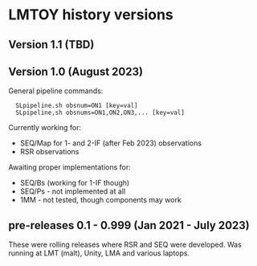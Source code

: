 # LMTOY history versions


## Version 1.1 (TBD)

## Version 1.0 (August 2023)

General pipeline commands:

      SLpipeline.sh obsnum=ON1 [key=val]
      SLpipeline,sh obsnums=ON1,ON2,ON3,... [key=val]

Currently working for:

* SEQ/Map for 1- and 2-IF (after Feb 2023) observations
* RSR observations

Awaiting proper implementations for:

* SEQ/Bs (working for 1-IF though)
* SEQ/Ps - not implemented at all
* 1MM - not tested, though components may work

## pre-releases 0.1 - 0.999 (Jan 2021 - July 2023)

These were rolling releases where RSR and SEQ were developed. Was running
at LMT (malt), Unity, LMA and various laptops. 
